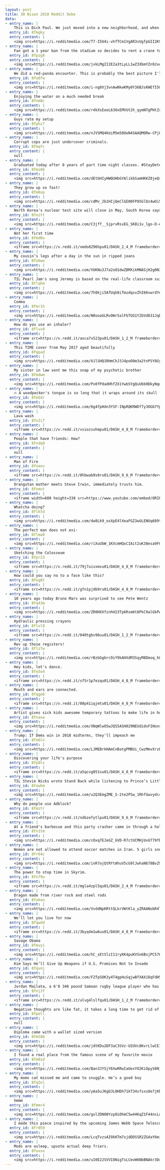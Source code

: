 ```yaml
---
layout: post
title: 30 Nisan 2018 Reddit Debe
data:
- entry_name: |
    This is Dick Paul. We just moved into a new neighborhood, and when I went to mow the front lawn, he was already at it. Said he does it once for all the new neighbors as a welcoming gift. Thanks Dick Paul!
  entry_id: 8fmgky
  entry_content: |
    <img src=https://i.redditmedia.com/T7-I5U4i-vhfTCm1VgAR3vUgfpGII2K9QUwuAeXEiTU.jpg?s=b4491aca2c72c45b938af78b3f5cf676 frameborder=0>
- entry_name: |
    Fan got a 1 year ban from the stadium so decides to rent a crane to watch the game
  entry_id: 8fpzg8
  entry_content: |
    <img src=https://i.redditmedia.com/jvkLMgII2E2a3tLyLL1wZ3XbmYZn9JxeIUxdXzjsSUE.jpg?s=1d1c50b90437a96e9d159e29929aa624 frameborder=0>
- entry_name: |
    We did a red-panda encounter. This is probably the best picture I'll ever take.
  entry_id: 8fo8fw
  entry_content: |
    <img src=https://i.redditmedia.com/i-ng8Vj3vnAwNkwKMy0Y36BJsKWEfI5GNfTUkRdZziE.jpg?s=e8f4d8ba459e52c293fdce024683a667 frameborder=0>
- entry_name: |
    Enjoying the water on a much needed break
  entry_id: 8fnm8c
  entry_content: |
    <img src=https://i.redditmedia.com/r4kXsEeoL63OxEMVUt2h_qymNTgPHtZrN9sdbNhRmEA.jpg?s=d17063f867d7cebfe8564b8ca52e41b5 frameborder=0>
- entry_name: |
    Guys rate my setup
  entry_id: 8fphz7
  entry_content: |
    <img src=https://i.redditmedia.com/nJVSMQ4HzLM5m58OeN4SAAQMORw-CPj87PxmVD58pDg.jpg?s=08e67361176dbffa74b45d2df15ffac3 frameborder=0>
- entry_name: |
    Corrupt cops are just undercover criminals.
  entry_id: 8fmqfc
  entry_content: |
    null
- entry_name: |
    Graduated today after 8 years of part time night classes. #StayDetermined
  entry_id: 8fmi86
  entry_content: |
    <img src=https://i.redditmedia.com/dEtbHIyHWQUHbGYAlikbSamHKKZ8jeQs8DH_q1ss_lw.jpg?s=7e4c8df59b1a8e0d0dd0bca34788e925 frameborder=0>
- entry_name: |
    They grow up so fast!
  entry_id: 8fm8up
  entry_content: |
    <img src=https://i.redditmedia.com/cdMv_2b1HIjQeClGE00FP85GlDz4wOi9L0-lvWZbTBA.jpg?s=c14f4f64377b4b94ff2c9d9b32558ca7 frameborder=0>
- entry_name: |
    North Korea's nuclear test site will close in May, South Korea says
  entry_id: 8foitt
  entry_content: |
    <img src=https://i.redditmedia.com/C3jff__SjprvRsvEG_SK8i1v_lgo-D-ehYJYwZkUJPg.jpg?s=00a79ca7c70e90b2308c3ae33e4dc8b3 frameborder=0>
- entry_name: |
    Not her first time
  entry_id: 8fmd0u
  entry_content: |
    <iframe src=https://v.redd.it/xmdo8296hpu01/DASH_2_4_M frameborder=0></iframe>
- entry_name: |
    My cousin’s legs after a day in the sun in ripped jeans
  entry_id: 8fo6wo
  entry_content: |
    <img src=https://i.redditmedia.com/VUKNu3J7a2oO1dwZBMXikMNASjH2g0N3tOaBjYIyW1Q.jpg?s=db83fe898eedcdd8716d12909d35484c frameborder=0>
- entry_name: |
    TIL Pearl Jam's song Jeremy is based on the real-life classroom suicide of Jeremy Wade Delle of Texas, who was released from a mental hospital and sent back to school -- reportedly, once his insurance money ran out he was deemed cured .
  entry_id: 8flqhm
  entry_content: |
    <img src=https://i.redditmedia.com/7h8kji5AfUqk8iTmzdqsvZhI66vwrdYe7rSTKg9FJ5I.jpg?s=67c37d73b2c456c9ed7a018dc6f9d559 frameborder=0>
- entry_name: |
    Comma
  entry_id: 8fmr1h
  entry_content: |
    <img src=https://i.redditmedia.com/N0ooaGLRvOWrSalFbTGG1Y2bVd631JqESf7HjZxAA40.jpg?s=2246bad7cd3022299ce2c427a9b25dda frameborder=0>
- entry_name: |
    How do you use an inhaler?
  entry_id: 8flvv8
  entry_content: |
    <iframe src=https://v.redd.it/axca7x523pu01/DASH_1_2_M frameborder=0></iframe>
- entry_name: |
    This TIME cover from May 2017 aged beautifully
  entry_id: 8fqpad
  entry_content: |
    <img src=https://i.redditmedia.com/k1lSHQ1RHmChJ3J4poO8m3a2tnPSY8Gy5Vem_CBLAS8.jpg?s=454fd5dccc35d72fbe6e235da59908de frameborder=0>
- entry_name: |
    My sister in law sent me this snap of my psychotic brother
  entry_id: 8fmdwm
  entry_content: |
    <img src=https://i.redditmedia.com/Px0fPdadHhfZX1YwbSYgQuUbb0DkyNqq53hAzseyg7I.jpg?s=9699b24bdd5f448064e984ace5c04048 frameborder=0>
- entry_name: |
    🔥 A woodpecker's tongue is so long that it wraps around its skull to protect its brain from over 1000g of force when it's hammering away.
  entry_id: 8fm5dr
  entry_content: |
    <img src=https://i.redditmedia.com/6g4fpHdn3YSF-INpRQKRWDf7y3OGb7YphekU1sWIOdo.jpg?s=edbd01dfa2b00dbcbfb53545096bdb22 frameborder=0>
- entry_name: |
    Lava wash
  entry_id: 8fn2i7
  entry_content: |
    <iframe src=https://v.redd.it/vsiozsuhmpu01/DASH_4_8_M frameborder=0></iframe>
- entry_name: |
    People that have friends: How?
  entry_id: 8fndq9
  entry_content: |
    null
- entry_name: |
    Man of Fire
  entry_id: 8foaxv
  entry_content: |
    <iframe src=https://v.redd.it/0hbwab9s0ru01/DASH_9_6_M frameborder=0></iframe>
- entry_name: |
    Orangutan mother meets Steve Irwin, immediately trusts him.
  entry_id: 8fnmut
  entry_content: |
    <iframe width=600 height=338 src=https://www.youtube.com/embed/ORIFhImbRjo?feature=oembed&enablejsapi=1 frameborder=0 allow=autoplay; encrypted-media allowfullscreen></iframe>
- entry_name: |
    Whatcha doing?
  entry_id: 8flktd
  entry_content: |
    <img src=https://i.redditmedia.com/dw8Lk9_osXpE4lXeaFGZ3wULENUq689tIHaGsXai0SA.jpg?s=a4a733ee87a532aa52481a5f42819924 frameborder=0>
- entry_name: |
    The perfect man does not exi-
  entry_id: 8flma0
  entry_content: |
    <img src=https://i.redditmedia.com/riXuUbW_1KXcmHQxCIAit2uK38esa9FO1tE1FxVrHl8.png?s=40be5b243843ede01831bf6ff7f3c3c0 frameborder=0>
- entry_name: |
    Sketching the Colosseum
  entry_id: 8fpr23
  entry_content: |
    <iframe src=https://v.redd.it/79j7uivxmsu01/DASH_4_8_M frameborder=0></iframe>
- entry_name: |
    How could you say no to a face like this?
  entry_id: 8fog8t
  entry_content: |
    <iframe src=https://v.redd.it/gfn1pjdb9ru01/DASH_4_8_M frameborder=0></iframe>
- entry_name: |
    10 years ago today Bruno Mars was surprised to see Pete Wentz
  entry_id: 8fq43m
  entry_content: |
    <img src=https://i.redditmedia.com/ZR0HXXfznhH23Tp6Rsm6t8PkC9alGkPwBycancR4i8Q.jpg?s=b04b1b3a2759b69a3baa872335cfcd65 frameborder=0>
- entry_name: |
    Hydraulic pressing crayons
  entry_id: 8flxl8
  entry_content: |
    <iframe src=https://v.redd.it/840tgbv96uu01/DASH_1_2_M frameborder=0></iframe>
- entry_name: |
    Rev up those registers!
  entry_id: 8flz7w
  entry_content: |
    <img src=https://i.redditmedia.com/rBzbGgbrc9iY9kAHXdM3SqyM8Dmoq_h8ntglpH-ngaI.jpg?s=604a77874b4f1aa29109afe987c74ae6 frameborder=0>
- entry_name: |
    Hey kids, let's dance.
  entry_id: 8fo5o4
  entry_content: |
    <iframe src=https://v.redd.it/sf5r1p7ezqu01/DASH_4_8_M frameborder=0></iframe>
- entry_name: |
    Mouth and ears are connected.
  entry_id: 8fqgo6
  entry_content: |
    <iframe src=https://v.redd.it/80p41iqjmtu01/DASH_4_8_M frameborder=0></iframe>
- entry_name: |
    Artist gives sick kids awesome temporary tattoos to make life in hospital more fun.
  entry_id: 8fnasw
  entry_content: |
    <img src=https://i.redditmedia.com/XNqWlwOSwJQS5ASH029NEUdidxFIHons4x1nNgtgYmY.jpg?s=a0111b9d16eaef7a642d60d0a188a8fa frameborder=0>
- entry_name: |
    Trump: If Dems win in 2018 midterms, they'll impeach me
  entry_id: 8fo6ln
  entry_content: |
    <img src=https://i.redditmedia.com/LJMEBrkHAmCnBatgPMBUi_CwzMmvXrzEdw-T00PyHAA.jpg?s=cb4ad00f710344731037b1954b3547b9 frameborder=0>
- entry_name: |
    Discovering your life's purpose
  entry_id: 8fp8ls
  entry_content: |
    <iframe src=https://v.redd.it/a5qcvg051su01/DASH_4_8_M frameborder=0></iframe>
- entry_name: |
    TIL Stevie Nicks wrote Stand Back while listening to Prince’s Little Red Corvette. Because Stevie wrote Stand Back using the exact music for Little Red Corvette, she called Prince to tell him about the song, and he showed up at her studio 25 minutes later to record the synthesizers for it.
  entry_id: 8fowhm
  entry_content: |
    <img src=https://i.redditmedia.com/u2Q3EmgZME_S-2te2PSw_1RhfGwvydc4S3Nb2YVWaOw.jpg?s=a574ea2721cf5ce38f4a27d625834e44 frameborder=0>
- entry_name: |
    Why do people use Adblock?
  entry_id: 8fmitr
  entry_content: |
    <iframe src=https://v.redd.it/ndbzefytlpu01/DASH_9_6_M frameborder=0></iframe>
- entry_name: |
    At a friend's barbecue and this party crasher came in through a hole in the fence
  entry_id: 8fn1tm
  entry_content: |
    <img src=https://i.redditmedia.com/cOxq7EJeGZ_GVD-R7ctUCMHjUvU779fBiThDeZ1bY5k.jpg?s=653d556107528ac14195af3a04225e21 frameborder=0>
- entry_name: |
    Women are not allowed to attend soccer matches in Iran. 5 girls sneak in Azadi Stadium in disguise to celebrate Persepolis championship in Iran's Persian Gulf Pro League
  entry_id: 8fr64c
  entry_content: |
    <img src=https://i.redditmedia.com/inR7ajQtRYtAhuV5cG9lJwhaN678BvZ9aw-99bfb2g8.jpg?s=c440b8dac558dbd748e4be4584523566 frameborder=0>
- entry_name: |
    The power to stop time in Skyrim.
  entry_id: 8fn79u
  entry_content: |
    <iframe src=https://v.redd.it/mgla4zpl5qu01/DASH_2_4_M frameborder=0></iframe>
- entry_name: |
    Dragon made from river rock and steel rods
  entry_id: 8fokoo
  entry_content: |
    <img src=https://i.redditmedia.com/VvddNpKRttQLkrVWtKla_yZRAANobR4TZZeI_wD-qYI.jpg?s=e636df72eb72f69c01c046588db374e3 frameborder=0>
- entry_name: |
    We'll let you live for now
  entry_id: 8fqwdd
  entry_content: |
    <iframe src=https://v.redd.it/3byq4m1w6uu01/DASH_4_8_M frameborder=0></iframe>
- entry_name: |
    Savage Obama
  entry_id: 8fmvyi
  entry_content: |
    <img src=https://i.redditmedia.com/hC_sEtSlzI11ryKK4puKVSn6BsjPC576vpFpl4c3pFg.jpg?s=37c1cd0ba587af63da1475eb410a563a frameborder=0>
- entry_name: |
    Kim Says He’ll Give Up Weapons if U.S. Promises Not to Invade
  entry_id: 8fqvoj
  entry_content: |
    <img src=https://i.redditmedia.com/FZfpSOK3y4T4gpHuSqjwBfXAXiDqFdH55AMycceXycw.jpg?s=2b42ca84fcab8a67a5b8dc7b4d346fb3 frameborder=0>
- entry_name: |
    Jordan Mailata, a 6'8 346 pound Samoan rugby league player who has never played football, got drafted in the 7th round by the Philadelphia Eagles
  entry_id: 8fnj3f
  entry_content: |
    <iframe src=https://v.redd.it/ulvg4lslfqu01/DASH_1_2_M frameborder=0></iframe>
- entry_name: |
    Negative thoughts are like fat, it takes a long time to get rid of it and only a short time to gain it back.
  entry_id: 8fpell
  entry_content: |
    null
- entry_name: |
    Diploma came with a wallet sized version
  entry_id: 8fmt8b
  entry_content: |
    <img src=https://i.redditmedia.com/jdtKDu2DF3aC3SVz-UZdVc8KvrLlwCE11C6lKb6XSjA.jpg?s=3602e16b5e2e9bf112fc3133a33645e6 frameborder=0>
- entry_name: |
    I found a real place from the famous scene of my favorite movie
  entry_id: 8fm0zd
  entry_content: |
    <img src=https://i.redditmedia.com/Ban3JYSjY6XwRRwIaUexYO2KiOpyS8NjZhbtgsWjLwE.jpg?s=49296a84668ff49732297f110f56eb3f frameborder=0>
- entry_name: |
    My moms cat missed me and came to snuggle. He’s a good boy
  entry_id: 8fq2ol
  entry_content: |
    <img src=https://i.redditmedia.com/yAa5uJKgDJLOHDh71kT34sfsxsOe7jKbBfFJjV_ByA0.jpg?s=3e70ac7694cbe64a80ee64ce4785152f frameborder=0>
- entry_name: |
    hmmm
  entry_id: 8fmmr4
  entry_content: |
    <img src=https://i.redditmedia.com/gxl2DN00YzpOiOhmC5w44KqZ1F44ncLdgrEcUynwWR4.jpg?s=8b2776c81abc25cc50a35c6486169c8e frameborder=0>
- entry_name: |
    I made this piece inspired by the upcoming James Webb Space Telescope.
  entry_id: 8fr059
  entry_content: |
    <img src=https://i.redditmedia.com/LcqTvzsAI9kKTm7xjdDDSSR2ZGdaY6miWLKObeBngYA.jpg?s=21f881b13f8d16bc79ec4571afc4a338 frameborder=0>
- entry_name: |
    Mods are asleep, upvote actual deep friers.
  entry_id: 8foxxo
  entry_content: |
    <img src=https://i.redditmedia.com/uI0E22SVVI8NigTsLCmvW6NbBNAkr3DxTA3IFcjRyK4.jpg?s=2cec860a6749cc80fe0b16e5e9207c42 frameborder=0>
---
```

